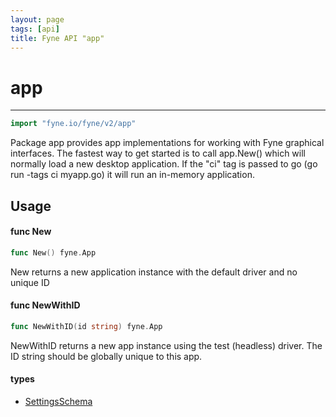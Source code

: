 ```yaml
---
layout: page
tags: [api]
title: Fyne API "app"
---
```


# app
---
```go
import "fyne.io/fyne/v2/app"
```

Package app provides app implementations for working with Fyne graphical interfaces. The fastest way to get started is to call app.New() which will normally load a new desktop application. If the "ci" tag is passed to go (go run -tags ci myapp.go) it will run an in-memory application.

## Usage

#### func  New

```go
func New() fyne.App
```
New returns a new application instance with the default driver and no unique ID

#### func  NewWithID

```go
func NewWithID(id string) fyne.App
```
NewWithID returns a new app instance using the test (headless) driver. The ID string should be globally unique to this app.

#### types

 * [SettingsSchema](settingsschema.html)
